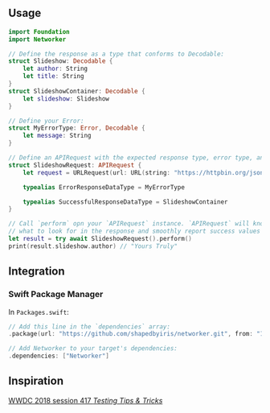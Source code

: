 ## Usage

```swift
import Foundation
import Networker

// Define the response as a type that conforms to Decodable:
struct Slideshow: Decodable {
    let author: String
    let title: String
}
struct SlideshowContainer: Decodable {
    let slideshow: Slideshow
}

// Define your Error:
struct MyErrorType: Error, Decodable {
    let message: String
}

// Define an APIRequest with the expected response type, error type, and URLRequest:
struct SlideshowRequest: APIRequest {
    let request = URLRequest(url: URL(string: "https://httpbin.org/json")!)

    typealias ErrorResponseDataType = MyErrorType

    typealias SuccessfulResponseDataType = SlideshowContainer
}

// Call `perform` opn your `APIRequest` instance. `APIRequest` will know
// what to look for in the response and smoothly report success values or errors:
let result = try await SlideshowRequest().perform()
print(result.slideshow.author) // "Yours Truly"
```


## Integration

### Swift Package Manager

In `Packages.swift`:
```swift
// Add this line in the `dependencies` array:
.package(url: "https://github.com/shapedbyiris/networker.git", from: "1.0.0")

// Add Networker to your target's dependencies:
.dependencies: ["Networker"]
```

## Inspiration

[WWDC 2018 session 417 _Testing Tips & Tricks_](https://developer.apple.com/videos/play/wwdc2018/417/)
